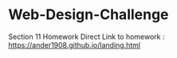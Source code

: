 # Web-Design-Challenge
Section 11 Homework
Direct Link to homework : https://ander1908.github.io/landing.html